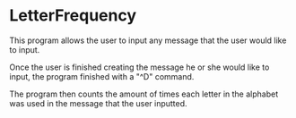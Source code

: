 # LetterFrequency
This program allows the user to input any message that the user would like to input.

Once the user is finished creating the message he or she would like to input, the program finished with a "^D" command.

The program then counts the amount of times each letter in the alphabet was used in the message that the user inputted.
